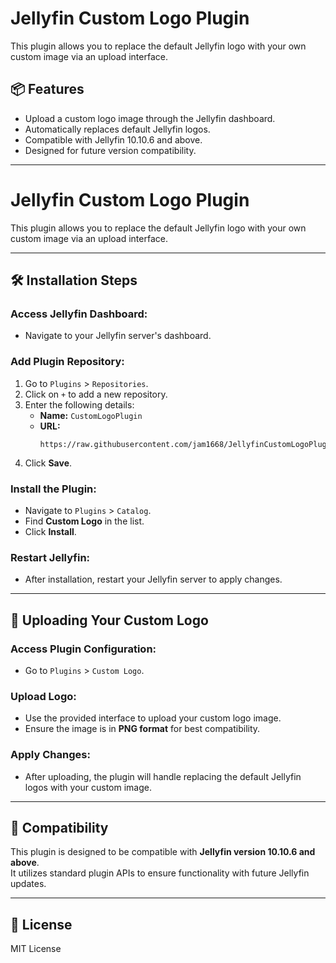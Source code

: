 # Jellyfin Custom Logo Plugin

This plugin allows you to replace the default Jellyfin logo with your own custom image via an upload interface.

## 📦 Features

- Upload a custom logo image through the Jellyfin dashboard.
- Automatically replaces default Jellyfin logos.
- Compatible with Jellyfin 10.10.6 and above.
- Designed for future version compatibility.

---
# Jellyfin Custom Logo Plugin

This plugin allows you to replace the default Jellyfin logo with your own custom image via an upload interface.

---

## 🛠️ Installation Steps

### Access Jellyfin Dashboard:

- Navigate to your Jellyfin server's dashboard.

### Add Plugin Repository:

1. Go to `Plugins` > `Repositories`.
2. Click on `+` to add a new repository.
3. Enter the following details:
   - **Name:** `CustomLogoPlugin`
   - **URL:**  
     ```
     https://raw.githubusercontent.com/jam1668/JellyfinCustomLogoPlugin/main/manifest.json
     ```
4. Click **Save**.

### Install the Plugin:

- Navigate to `Plugins` > `Catalog`.
- Find **Custom Logo** in the list.
- Click **Install**.

### Restart Jellyfin:

- After installation, restart your Jellyfin server to apply changes.

---

## 🎨 Uploading Your Custom Logo

### Access Plugin Configuration:

- Go to `Plugins` > `Custom Logo`.

### Upload Logo:

- Use the provided interface to upload your custom logo image.
- Ensure the image is in **PNG format** for best compatibility.

### Apply Changes:

- After uploading, the plugin will handle replacing the default Jellyfin logos with your custom image.

---

## 🔄 Compatibility

This plugin is designed to be compatible with **Jellyfin version 10.10.6 and above**.  
It utilizes standard plugin APIs to ensure functionality with future Jellyfin updates.

---

## 📄 License

MIT License



